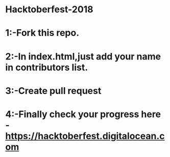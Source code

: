 # Hacktoberfest-2018
# 1:-Fork this repo.
# 2:-In index.html,just add your name in contributors list.
# 3:-Create pull request
# 4:-Finally check your progress here - https://hacktoberfest.digitalocean.com
